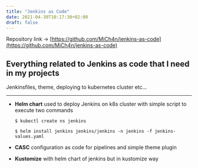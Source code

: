 ```yaml
---
title: "Jenkins as Code"
date: 2021-04-30T10:17:30+02:00
draft: false
---
```

Repository link → [https://github.com/MiCh4n/jenkins-as-code](https://github.com/MiCh4n/jenkins-as-code)
## Everything related to Jenkins as code that I need in my projects
Jenkinsfiles, theme, deploying to kubernetes cluster etc...
___
* **Helm chart** used to deploy Jenkins on k8s cluster with simple script to execute two commands
    ```
    $ kubectl create ns jenkins

    $ helm install jenkins jenkins/jenkins -n jenkins -f jenkins-values.yaml 
    ```
* **CASC** configuration as code for pipelines and simple theme plugin

* **Kustomize** with helm chart of jenkins but in kustomize way

